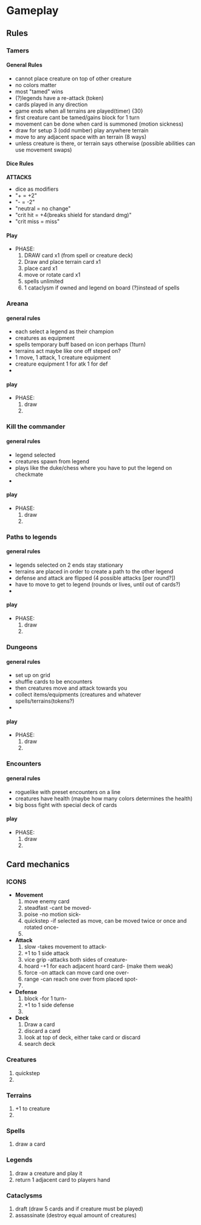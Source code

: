 # Gameplay

## Rules

### Tamers
#### General Rules
- cannot place creature on top of other creature
- no colors matter
- most "tamed" wins
- (?)legends have a re-attack (token)
- cards played in any direction
- game ends when all terrains are played(timer) {30}
- first creature cant be tamed/gains block for 1 turn
- movement can be done when card is summoned (motion sickness)
- draw for setup 3 (odd number) play anywhere terrain 
- move to any adjacent space with an terrain (8 ways)
- unless creature is there, or terrain says otherwise (possible abilities can use movement swaps)


#### Dice Rules
**ATTACKS**
- dice as modifiers
- "+ = +2"
- "- = -2"
- "neutral = no change"
- "crit hit = +4(breaks shield for standard dmg)"
- "crit miss = miss"

#### Play
- PHASE:
  1. DRAW card x1 (from spell or creature deck)
  2. Draw and place terrain card x1 
  3. place card x1 
  4. move or rotate card x1 
  5. spells unlimited 
  6. 1 cataclysm if owned and legend on board (?)instead of spells

### Areana
#### general rules
- each select a legend as their champion
- creatures as equipment
- spells temporary buff based on icon perhaps (1turn)
- terrains act maybe like one off steped on?
- 1 move, 1 attack, 1 creature equipment
- creature equipment 1 for atk 1 for def
- 

#### play
- PHASE:
  1. draw
  2. 

### Kill the commander
#### general rules
- legend selected
- creatures spawn from legend
- plays like the duke/chess where you have to put the legend on checkmate
- 

#### play
- PHASE:
  1. draw
  2.  


### Paths to legends
#### general rules
- legends selected on 2 ends stay stationary
- terrains are placed in order to create a path to the other legend
- defense and attack are flipped (4 possible attacks [per round?])
- have to move to get to legend (rounds or lives, until out of cards?)
- 

#### play
- PHASE:
  1. draw
  2. 

### Dungeons
#### general rules 
- set up on grid
- shuffle cards to be encounters
- then creatures move and attack towards you
- collect items/equipments (creatures and whatever spells/terrains(tokens?)
- 

#### play
- PHASE:
  1. draw
  2. 

### Encounters
#### general rules
- roguelike with preset encounters on a line
- creatures have health (maybe how many colors determines the health)
- big boss fight with special deck of cards

#### play
- PHASE:
  1. draw
  2. 


## Card mechanics

### ICONS
- **Movement**
  1. move enemy card
  2. steadfast -cant be moved-
  3. poise -no motion sick-
  4. quickstep -if selected as move, can be moved twice or once and rotated once-
  5. 
- **Attack**
  1. slow -takes movement to attack- 
  2. +1 to 1 side attack
  3. vice grip -attacks both sides of creature-
  4. hoard -+1 for each adjacent hoard card- (make them weak)
  5. force -on attack can move card one over-
  6. range -can reach one over from placed spot-
  7. 
- **Defense**
  1. block -for 1 turn-
  2. +1 to 1 side defense
  3. 
- **Deck**
  1. Draw a card
  2. discard a card
  3. look at top of deck, either take card or discard
  4. search deck

### Creatures
  1. quickstep
  2. 

### Terrains
  1. +1 to creature
  2. 


### Spells
  1. draw a card

### Legends
  1. draw a creature and play it
  2. return 1 adjacent card to players hand

### Cataclysms
  1. draft (draw 5 cards and if creature must be played)
  2. assassinate (destroy equal amount of creatures)
